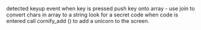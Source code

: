 detected keyup event when key is pressed
push key onto array - use join to convert chars in array to a string
look for a secret code
when code is entered call cornify_add () to add a unicorn to the screen.